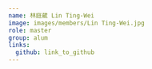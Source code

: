 ```yaml
---
name: 林庭葳 Lin Ting-Wei 
image: images/members/Lin Ting-Wei.jpg 
role: master
group: alum
links:
  github: link_to_github 
---
```

